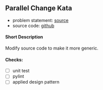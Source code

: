 ## Parallel Change Kata

- problem statement: [source](https://kata-log.rocks/parallel-change-kata)
- source code: [github](https://github.com/unclejamal/parallel-change)

#### Short Description
Modify source code to make it more generic.


#### Checks:
- [ ] unit test 
- [ ] pylint
- [ ] applied design pattern